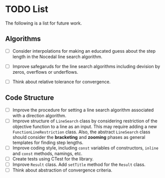 # TODO List

The following is a list for future work.


## Algorithms
- [ ] Consider interpolations for making an educated guess about the step length in the Nocedal line search algorithm.
- [ ] Improve safegaruds for the line search algorithms including devision by zeros, overflows or underflows.
- [ ] Think about relative tolerance for convergence.


## Code Structure
- [ ] Improve the procedure for setting a line search algorithm associated with a direction algorithm.
- [ ] Improve structure of `LineSearch` class by considering restriction of the objective function to a line as an input. This may require adding a new `FunctionLineRestriction` class. Also, the abstract `LineSearch` class should consider the **bracketing** and **zooming** phases as general templates for finding step lengths.
- [ ] Improve coding style, including `const` variables of constructors, `inline` and `const` methods, namings, etc.
- [ ] Create tests using CTest for the library.
- [ ] Improve `Result` class. Add `setTitle` method for the `Result` class.
- [ ] Think about abstraction of convergence criteria.
